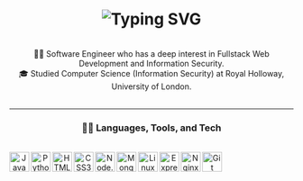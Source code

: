 <!--## Hi, I'm Robert 👋-->
<h1 align="center">
  <img align="center" src="https://readme-typing-svg.demolab.com?font=Sans+serif&weight=700&size=30&letterSpacing=thin&duration=3500&pause=700&color=35DA5B&center=true&vCenter=true&random=false&width=500&height=50&lines=Hi+there+%F0%9F%91%8B;I'm+Robert;Welcome+to+my+profile!" alt="Typing SVG" />
</h1>
<br>
<div align="center">
  👨‍💻 Software Engineer who has a deep interest in Fullstack Web Development and Information Security.<br>
  🎓 Studied Computer Science (Information Security) at Royal Holloway, University of London.<br>
</div>

<br>


---
<h3 align="center">🐱‍💻 Languages, Tools, and Tech</h3> 
<br>
<div align="center">
  <img align="left" alt="JavaScript" width="35px" src="https://cdn.jsdelivr.net/gh/devicons/devicon@latest/icons/javascript/javascript-original.svg" />
  <img align="left" alt="Python" width="35px" src="https://cdn.jsdelivr.net/gh/devicons/devicon@latest/icons/python/python-original.svg" />
  <img align="left" alt="HTML5" width="35px" src="https://cdn.jsdelivr.net/gh/devicons/devicon@latest/icons/html5/html5-original-wordmark.svg" />
  <img align="left" alt="CSS3" width="35px" src="https://cdn.jsdelivr.net/gh/devicons/devicon@latest/icons/css3/css3-original-wordmark.svg" />
  <img align="left" alt="Node.js" width="35px" src="https://cdn.jsdelivr.net/gh/devicons/devicon@latest/icons/nodejs/nodejs-plain-wordmark.svg" />
  <img align="left" alt="MongoDB" width="35px" src="https://cdn.jsdelivr.net/gh/devicons/devicon@latest/icons/mongodb/mongodb-plain-wordmark.svg" />
  <img align="left" alt="Linux" width="35px" src="https://cdn.jsdelivr.net/gh/devicons/devicon@latest/icons/linux/linux-original.svg" />
  <img align="left" alt="Express.js" width="35px" src="https://cdn.jsdelivr.net/gh/devicons/devicon@latest/icons/express/express-original.svg" />
  <img align="left" alt="Nginx" width="35px" src="https://cdn.jsdelivr.net/gh/devicons/devicon@latest/icons/nginx/nginx-original.svg" />
  <img align="left" alt="Git" width="35px" src="https://cdn.jsdelivr.net/gh/devicons/devicon@latest/icons/git/git-plain-wordmark.svg" />
</div>

<br>
<!-- 
**RobH0/RobH0** is a ✨ _special_ ✨ repository because its `README.md` (this file) appears on your GitHub profile.

Here are some ideas to get you started:

- 🔭 I’m currently working on ...
- 🌱 I’m currently learning ...
- 👯 I’m looking to collaborate on ...
- 🤔 I’m looking for help with ...
- 💬 Ask me about ...
- 📫 How to reach me: ...
- 😄 Pronouns: ...
- ⚡ Fun fact: ...
-->
